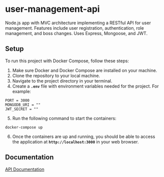 # user-management-api

Node.js app with MVC architecture implementing a RESTful API for user management. Features include user registration, authentication, role management, and boss changes. Uses Express, Mongoose, and JWT.

## Setup

To run this project with Docker Compose, follow these steps:

1. Make sure Docker and Docker Compose are installed on your machine.
2. Clone the repository to your local machine.
3. Navigate to the project directory in your terminal.
4. Create a **`.env`** file with environment variables needed for the project. For example:

```
PORT = 3000
MONGODB_URI = ""
JWT_SECRET = ""
```

5. Run the following command to start the containers:

```
docker-compose up
```

6. Once the containers are up and running, you should be able to access the application at **`http://localhost:3000`** in your web browser.

## Documentation

[API Documentation](DOC.md)
